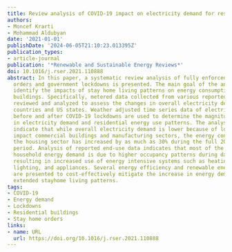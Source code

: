 ```yaml
---
title: Review analysis of COVID-19 impact on electricity demand for residential buildings
authors:
- Moncef Krarti
- Mohammad Aldubyan
date: '2021-01-01'
publishDate: '2024-06-05T21:10:23.013395Z'
publication_types:
- article-journal
publication: '*Renewable and Sustainable Energy Reviews*'
doi: 10.1016/j.rser.2021.110888
abstract: In this paper, a systematic review analysis of fully enforced stay at home
  orders and government lockdowns is presented. The main goal of the analysis is to
  identify the impacts of stay home living patterns on energy consumption of residential
  buildings. Specifically, metered data collected from various reported sources are
  reviewed and analyzed to assess the changes in overall electricity demand for various
  countries and US states. Weather adjusted time series data of electricity demand
  before and after COVID-19 lockdowns are used to determine the magnitude of changes
  in electricity demand and residential energy use patterns. The analysis results
  indicate that while overall electricity demand is lower because of lockdowns that
  impact commercial buildings and manufacturing sectors, the energy consumption for
  the housing sector has increased by as much as 30% during the full 2020 lockdown
  period. Analysis of reported end-use data indicates that most of the increase in
  household energy demand is due to higher occupancy patterns during daytime hours,
  resulting in increased use of energy intensive systems such as heating, air conditioning,
  lighting, and appliances. Several energy efficiency and renewable energy solutions
  are presented to cost-effectively mitigate the increase in energy demands due to
  extended stayhome living patterns.
tags:
- COVID-19
- Energy demand
- Lockdowns
- Residential buildings
- Stay home orders
links:
- name: URL
  url: https://doi.org/10.1016/j.rser.2021.110888
---
```

